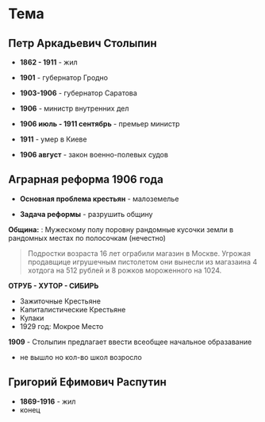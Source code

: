 # Тема

## Петр Аркадьевич Столыпин

- **1862 - 1911** - жил

- **1901** - губернатор Гродно

- **1903-1906** - губернатор Саратова

- **1906** - министр внутренних дел

- **1906 июль - 1911 сентябрь** - премьер министр

- **1911** - умер в Киеве

- **1906 август** - закон военно-полевых судов

## Аграрная реформа 1906 года
- **Основная проблема крестьян** - малоземелье

- **Задача реформы** - разрушить общину

**Община:**
: Мужескому полу поровну рандомные кусочки земли в рандомных местах по полосочкам (нечестно)

> Подростки возраста 16 лет ограбили магазин в Москве. Угрожая продавщице игрушечным пистолетом они вынесли из магазаина 4 хотдога на 512 рублей и 8 рожков мороженного на 1024.

**ОТРУБ - ХУТОР - СИБИРЬ**

- Зажиточные Крестьяне
- Капиталистические Крестьяне
- Кулаки
- 1929 год: Мокрое Место

**1909** - Столыпин предлагает ввести всеобщее начальное образавание 
- не вышло но кол-во школ возросло

## Григорий Ефимович Распутин
- **1869-1916** - жил
- конец